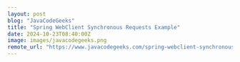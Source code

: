```yaml
---
layout: post
blog: "JavaCodeGeeks"
title: "Spring WebClient Synchronous Requests Example"
date: 2024-10-23T08:40:00Z
image: images/javacodegeeks.png
remote_url: "https://www.javacodegeeks.com/spring-webclient-synchronous-requests-example.html"
---
```


